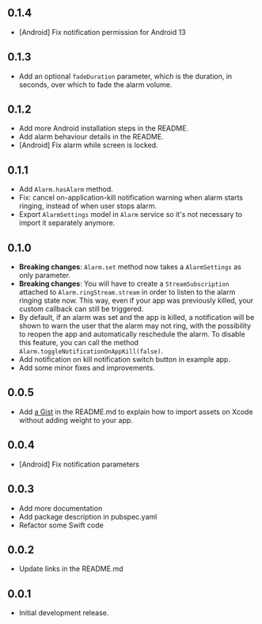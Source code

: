 ## 0.1.4
* [Android] Fix notification permission for Android 13

## 0.1.3
* Add an optional `fadeDuration` parameter, which is the duration, in seconds, over which to fade the alarm volume.

## 0.1.2
* Add more Android installation steps in the README.
* Add alarm behaviour details in the README.
* [Android] Fix alarm while screen is locked.

## 0.1.1
* Add `Alarm.hasAlarm` method.
* Fix: cancel on-application-kill notification warning when alarm starts ringing, instead of when user stops alarm. 
* Export `AlarmSettings` model in `Alarm` service so it's not necessary to import it separately anymore.

## 0.1.0
* **Breaking changes**: `Alarm.set` method now takes a `AlarmSettings` as only parameter.
* **Breaking changes**: You will have to create a `StreamSubscription` attached to `Alarm.ringStream.stream` in order to listen to the alarm ringing state now. This way, even if your app was previously killed, your custom callback can still be triggered.
* By default, if an alarm was set and the app is killed, a notification will be shown to warn
the user that the alarm may not ring, with the possibility to reopen the app and automatically reschedule the alarm.
To disable this feature, you can call the method `Alarm.toggleNotificationOnAppKill(false)`.
* Add notification on kill notification switch button in example app.
* Add some minor fixes and improvements.

## 0.0.5

* Add [a Gist](https://gist.github.com/gdelataillade/68834caacdd6727f1418e46788f70b53) in the README.md to explain how to import assets on Xcode without adding weight to your app.

## 0.0.4

* [Android] Fix notification parameters

## 0.0.3

* Add more documentation
* Add package description in pubspec.yaml
* Refactor some Swift code

## 0.0.2

* Update links in the README.md

## 0.0.1

* Initial development release.